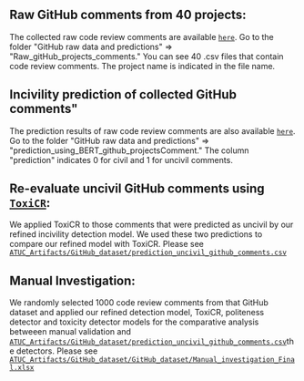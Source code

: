 ## Raw GitHub comments from 40 projects:
The collected raw code review comments are available [`here`](https://doi.org/10.5281/zenodo.10775868). Go to the folder "GitHub raw data and predictions" => "Raw_gitHub_projects_comments." You can see 40 .csv files that contain code review comments. The project name is indicated in the file name. 


## Incivility prediction of collected GitHub comments"
The prediction results of raw code review comments are also available [`here`](https://doi.org/10.5281/zenodo.10775868). Go to the folder "GitHub raw data and predictions" => "prediction_using_BERT_github_projectsComment." The column "prediction" indicates 0 for civil and 1 for uncivil comments. 

## Re-evaluate uncivil GitHub comments using [`ToxiCR`](https://dl.acm.org/doi/10.1145/3583562):
We applied ToxiCR to those comments that were predicted as uncivil by our refined incivility detection model. We used these two predictions to compare our refined model with
ToxiCR. Please see [`ATUC_Artifacts/GitHub_dataset/prediction_uncivil_github_comments.csv`](https://github.com/Oyakiolo052/ATUC_Artifacts/blob/main/GitHub_dataset/prediction_uncivil_github_comments.csv)

## Manual Investigation:
We randomly selected 1000 code review comments from that GitHub dataset and applied our refined detection model, ToxiCR, politeness detector and toxicity detector models for the comparative analysis betweeen manual validation and [`ATUC_Artifacts/GitHub_dataset/prediction_uncivil_github_comments.csv`](https://github.com/Oyakiolo052/ATUC_Artifacts/blob/main/GitHub_dataset/prediction_uncivil_github_comments.csv)the detectors. Please see [`ATUC_Artifacts/GitHub_dataset/GitHub_dataset/Manual_investigation_Final.xlsx`](https://github.com/Oyakiolo052/ATUC_Artifacts/blob/main/GitHub_dataset/Manual_investigation_Final.xlsx)

